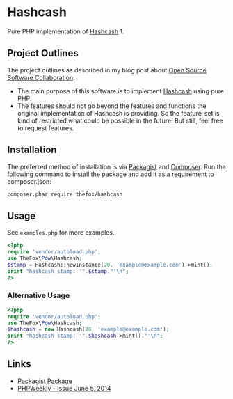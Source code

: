 # Hashcash

Pure PHP implementation of [Hashcash](http://hashcash.org) 1.

## Project Outlines

The project outlines as described in my blog post about [Open Source Software Collaboration](https://blog.fox21.at/2019/02/21/open-source-software-collaboration.html).

- The main purpose of this software is to implement [Hashcash](http://hashcash.org) using pure PHP.
- The features should not go beyond the features and functions the original implementation of Hashcash is providing. So the feature-set is kind of restricted what could be possible in the future. But still, feel free to request features.

## Installation

The preferred method of installation is via [Packagist](https://packagist.org/packages/thefox/hashcash) and [Composer](https://getcomposer.org/). Run the following command to install the package and add it as a requirement to composer.json:

```bash
composer.phar require thefox/hashcash
```

## Usage

See `examples.php` for more examples.

```php
<?php
require 'vendor/autoload.php';
use TheFox\Pow\Hashcash;
$stamp = Hashcash::newInstance(20, 'example@example.com')->mint();
print "hashcash stamp: '".$stamp."'\n";
?>
```

### Alternative Usage

```php
<?php
require 'vendor/autoload.php';
use TheFox\Pow\Hashcash;
$hashcash = new Hashcash(20, 'example@example.com');
print "hashcash stamp: '".$hashcash->mint()."'\n";
?>
```

## Links

- [Packagist Package](https://packagist.org/packages/thefox/hashcash)
- [PHPWeekly - Issue June 5, 2014](http://phpweekly.com/archive/2014-06-05.html)
